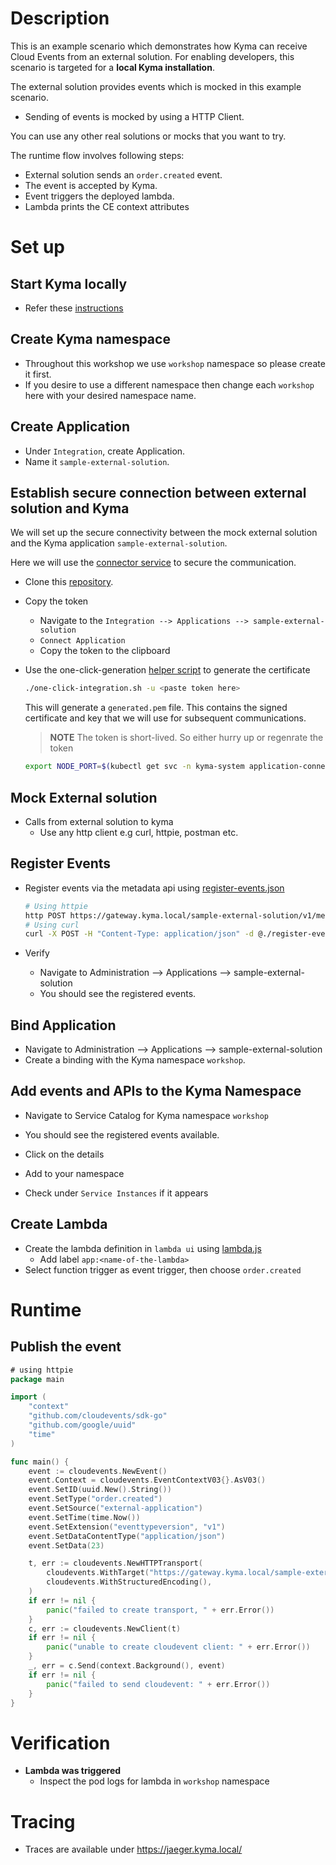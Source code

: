 # Description

This is an example scenario which demonstrates how Kyma can receive Cloud Events from an external solution. For enabling developers, this scenario is targeted for a **local Kyma installation**.

The external solution provides events which is mocked in this example scenario.

* Sending of events is mocked by using a HTTP Client.

You can use any other real solutions or mocks that you want to try.

The runtime flow involves following steps:

* External solution sends an `order.created` event.
* The event is accepted by Kyma.
* Event triggers the deployed lambda.
* Lambda prints the CE context attributes

# Set up

## Start Kyma locally

* Refer these [instructions](https://github.com/kyma-project/kyma/blob/master/docs/kyma/docs/030-inst-local-installation-from-release.md)

## Create Kyma namespace

* Throughout this workshop we use `workshop` namespace so please create it first.
* If you desire to use a different namespace then change each `workshop` here with your desired namespace name.

## Create Application

* Under `Integration`, create Application.
* Name it `sample-external-solution`.

## Establish secure connection between external solution and Kyma

We will set up the secure connectivity between the mock external solution and the Kyma application `sample-external-solution`.

Here we will use the [connector service](https://github.com/kyma-project/kyma/blob/master/docs/application-connector/docs/010-architecture-connector-service.md) to secure the communication.

* Clone this [repository](https://github.com/janmedrek/one-click-integration-script).

* Copy the token
  * Navigate to the `Integration --> Applications --> sample-external-solution`
  * `Connect Application`
  * Copy the token to the clipboard
  
* Use the one-click-generation [helper script](https://github.com/janmedrek/one-click-integration-script) to generate the certificate

  ```bash
  ./one-click-integration.sh -u <paste token here>
  ```

  This will generate a `generated.pem` file. This contains the signed certificate and key that we will use for subsequent communications.

  > **NOTE** The token is short-lived. So either hurry up or regenrate the token

  ```bash
  export NODE_PORT=$(kubectl get svc -n kyma-system application-connector-ingress-nginx-ingress-controller -o jsonpath='{.spec.ports[?(@.name=="https")].nodePort}')
  ```

## Mock External solution

* Calls from external solution to kyma
  * Use any http client e.g curl, httpie, postman etc.

## Register Events

* Register events via the metadata api using [register-events.json](./register-events.json)

    ```bash
    # Using httpie
    http POST https://gateway.kyma.local/sample-external-solution/v1/metadata/services --cert=generated.pem --verify=no < register-events.json
    # Using curl
    curl -X POST -H "Content-Type: application/json" -d @./register-events.json https://gateway.kyma.local/sample-external-solution/v1/metadata/services --cert generated.pem -k
    ```

* Verify
  * Navigate to Administration --> Applications --> sample-external-solution
  * You should see the registered events.

## Bind Application

* Navigate to Administration --> Applications --> sample-external-solution
* Create a binding with the Kyma namespace `workshop`.

## Add events and APIs to the Kyma Namespace

* Navigate to Service Catalog for Kyma namespace `workshop`

* You should see the registered events available.
* Click on the details
* Add to your namespace
* Check under `Service Instances` if it appears

## Create Lambda

* Create the lambda definition in `lambda ui` using [lambda.js](./lambda.js)
  * Add label `app:<name-of-the-lambda>`
* Select function trigger as event trigger, then choose `order.created`

# Runtime

## Publish the event

```go
# using httpie
package main

import (
    "context"
    "github.com/cloudevents/sdk-go"
    "github.com/google/uuid"
    "time"
)

func main() {
    event := cloudevents.NewEvent()
    event.Context = cloudevents.EventContextV03{}.AsV03()
    event.SetID(uuid.New().String())
    event.SetType("order.created")
    event.SetSource("external-application")
    event.SetTime(time.Now())
    event.SetExtension("eventtypeversion", "v1")
    event.SetDataContentType("application/json")
    event.SetData(23)

    t, err := cloudevents.NewHTTPTransport(
        cloudevents.WithTarget("https://gateway.kyma.local/sample-external-solution/v2/events"),
        cloudevents.WithStructuredEncoding(),
    )
    if err != nil {
        panic("failed to create transport, " + err.Error())
    }
    c, err := cloudevents.NewClient(t)
    if err != nil {
        panic("unable to create cloudevent client: " + err.Error())
    }
    _, err = c.Send(context.Background(), event)
    if err != nil {
        panic("failed to send cloudevent: " + err.Error())
    }
}
```

# Verification

* **Lambda was triggered**
  * Inspect the pod logs for lambda in `workshop` namespace

# Tracing

* Traces are available under <https://jaeger.kyma.local/>
